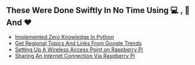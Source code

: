 ## These Were Done Swiftly In No Time Using :computer: , :muscle: And :heart:

- [Implemented Zero Knowledge In Python](/ZK_Implementation.py)
- [Get Regional Topics And Links From Google Trends](/TrendGetter.py)
- [Setting Up A Wireless Access Point on Raspberry Pi](/WirelessAccessPoint.md)
- [Sharing An Internet Connection Via Raspberry Pi](ConfiguringBridgeConnection.md)
